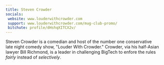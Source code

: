 ```yaml
---
title: Steven Crowder
socials:
 website: www.louderwithcrowder.com
 support: www.louderwithcrowder.com/mug-club-promo/
 bitchute: profile/dHshqXITCX2v/
---
```


Steven Crowder is a comedian and host of the number one conservative late night
comedy show, "Louder With Crowder." Crowder, via his half-Asian lawyer Bill
Richmond, is a leader in challenging BigTech to enfore the rules _fairly_
instead of _selectively_.
